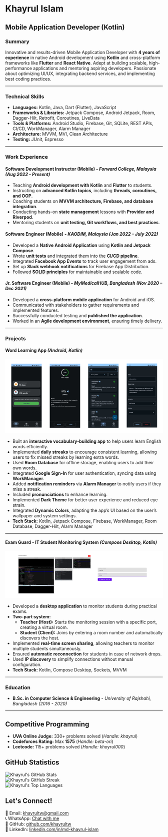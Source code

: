 # Khayrul Islam

## Mobile Application Developer (Kotlin)

### Summary

Innovative and results-driven Mobile Application Developer with **4 years of experience** in native Android development using **Kotlin** and cross-platform frameworks like **Flutter** and **React Native**. Adept at building scalable, high-performance applications and mentoring aspiring developers. Passionate about optimizing UI/UX, integrating backend services, and implementing best coding practices.

---

### Technical Skills

- **Languages:** Kotlin, Java, Dart (Flutter), JavaScript
- **Frameworks & Libraries:** Jetpack Compose, Android Jetpack, Room, Dagger-Hilt, Retrofit, Coroutines, LiveData
- **Tools & Platforms:** Android Studio, Firebase, Git, SQLite, REST APIs, CI/CD, WorkManager, Alarm Manager
- **Architecture:** MVVM, MVI, Clean Architecture
- **Testing:** JUnit, Espresso

---

### Work Experience

#### **Software Development Instructor (Mobile)** - *Forward College, Malaysia* *(Aug 2022 - Present)*

- Teaching **Android development with Kotlin** and **Flutter** to students.
- Instructing on **advanced Kotlin topics**, including **threads, coroutines, and OOP**.
- Coaching students on **MVVM architecture, Firebase, and database integration**.
- Conducting hands-on **state management** lessons with **Provider and Riverpod**.
- Mentoring students on **unit testing, Git workflows, and best practices**.

#### **Software Engineer (Mobile)** - *KAODIM, Malaysia* *(Jan 2022 – July 2022)*

- Developed a **Native Android Application** using **Kotlin and Jetpack Compose**.
- Wrote **unit tests** and integrated them into the **CI/CD pipeline**.
- Integrated **Facebook App Events** to track user engagement from ads.
- Set up **Slack webhook notifications** for Firebase App Distribution.
- Followed **SOLID principles** for maintainable and scalable code.

#### **Jr. Software Engineer (Mobile)** - *MyMedicalHUB, Bangladesh* *(Nov 2020 – Dec 2021)*

- Developed a **cross-platform mobile application** for Android and iOS.
- Communicated with stakeholders to gather requirements and implemented features.
- Successfully conducted testing and **published the application**.
- Worked in an **Agile development environment**, ensuring timely delivery.

---

### Projects

#### **Word Learning App** *(Android, Kotlin)*

![App UI](images/words.png)

- Built an **interactive vocabulary-building app** to help users learn English words efficiently.
- Implemented **daily streaks** to encourage consistent learning, allowing users to fix missed streaks by learning extra words.
- Used **Room Database** for offline storage, enabling users to add their own words.
- Integrated **Google Sign-In** for user authentication, syncing data using **WorkManager**.
- Added **notification reminders** via **Alarm Manager** to notify users if they miss a streak.
- Included **pronunciations** to enhance learning.
- Implemented **Dark Theme** for better user experience and reduced eye strain.
- Integrated **Dynamic Colors**, adapting the app’s UI based on the user’s wallpaper and system settings.
- **Tech Stack:** Kotlin, Jetpack Compose, Firebase, WorkManager, Room Database, Dagger-Hilt, Alarm Manager

---

#### **Exam Guard - IT Student Monitoring System** *(Compose Desktop, Kotlin)*

![App UI](images/exam_gaurd.png)

- Developed a **desktop application** to monitor students during practical exams.
- **Two-part system:**
  - **Teacher (Host):** Starts the monitoring session with a specific port, creating a virtual room.
  - **Student (Client):** Joins by entering a room number and automatically discovers the host.
- Implemented **real-time screen sharing**, allowing teachers to monitor multiple students simultaneously.
- Ensured **automatic reconnection** for students in case of network drops.
- Used **IP discovery** to simplify connections without manual configuration.
- **Tech Stack:** Kotlin, Compose Desktop, Sockets, MVVM

---

### Education

- **B.Sc. in Computer Science & Engineering** - *University of Rajshahi, Bangladesh (2016 - 2020)*

---

## Competitive Programming  
- **UVA Online Judge:** 330+ problems solved (*Handle: khayrul*)  
- **Codeforces Rating:** Max **1575** (*Handle: beta-ori*)  
- **Leetcode:** 115+ problems solved (*Handle: khayrul000*)  

## GitHub Statistics  
![Khayrul's GitHub Stats](https://github-readme-stats.vercel.app/api?username=khayrultw&show_icons=true&theme=default)  
![Khayrul's GitHub Streak](https://streak-stats.demolab.com/?user=khayrultw&theme=default)  
![Khayrul's Top Languages](https://github-readme-stats.vercel.app/api/top-langs/?username=khayrultw&layout=compact&theme=default)  

## Let's Connect!  
📧 Email: [khayrultw@gmail.com](mailto\:khayrultw@gmail.com)\
📞 WhatsApp: [Chat with me](https://wa.me/601126261660) \
💼 GitHub: [github.com/khayrultw](https://github.com/khayrultw)\
💼 LinkedIn: [linkedin.com/in/md-khayrul-islam](https://www.linkedin.com/in/md-khayrul-islam)
